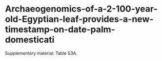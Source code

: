 # Archaeogenomics-of-a-2-100-year-old-Egyptian-leaf-provides-a-new-timestamp-on-date-palm-domesticati
Supplementary material: Table S3A. 
